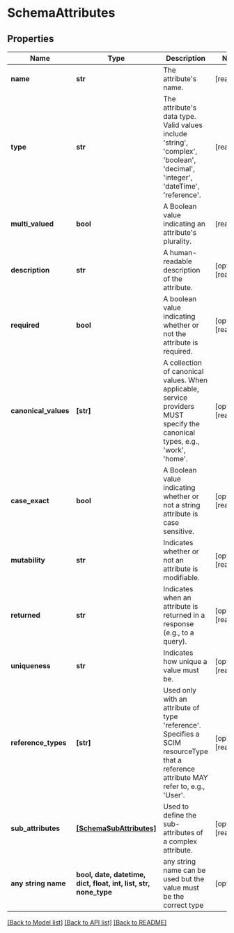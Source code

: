 # SchemaAttributes


## Properties
Name | Type | Description | Notes
------------ | ------------- | ------------- | -------------
**name** | **str** | The attribute&#39;s name. | [readonly] 
**type** | **str** | The attribute&#39;s data type. Valid values include &#39;string&#39;, &#39;complex&#39;, &#39;boolean&#39;, &#39;decimal&#39;, &#39;integer&#39;, &#39;dateTime&#39;, &#39;reference&#39;. | [readonly] 
**multi_valued** | **bool** | A Boolean value indicating an attribute&#39;s plurality. | [readonly] 
**description** | **str** | A human-readable description of the attribute. | [optional] [readonly] 
**required** | **bool** | A boolean value indicating whether or not the attribute is required. | [optional] [readonly] 
**canonical_values** | **[str]** | A collection of canonical values.  When applicable, service providers MUST specify the canonical types, e.g.,  &#39;work&#39;, &#39;home&#39;. | [optional] [readonly] 
**case_exact** | **bool** | A Boolean value indicating whether or not a string attribute is case sensitive. | [optional] [readonly] 
**mutability** | **str** | Indicates whether or not an attribute is modifiable. | [optional] [readonly] 
**returned** | **str** | Indicates when an attribute is returned in a response (e.g., to a query). | [optional] [readonly] 
**uniqueness** | **str** | Indicates how unique a value must be. | [optional] [readonly] 
**reference_types** | **[str]** | Used only with an attribute of type &#39;reference&#39;.  Specifies a SCIM resourceType that a reference attribute MAY refer to, e.g., &#39;User&#39;. | [optional] [readonly] 
**sub_attributes** | [**[SchemaSubAttributes]**](SchemaSubAttributes.md) | Used to define the sub-attributes of a complex attribute. | [optional] [readonly] 
**any string name** | **bool, date, datetime, dict, float, int, list, str, none_type** | any string name can be used but the value must be the correct type | [optional]

[[Back to Model list]](../README.md#documentation-for-models) [[Back to API list]](../README.md#documentation-for-api-endpoints) [[Back to README]](../README.md)


